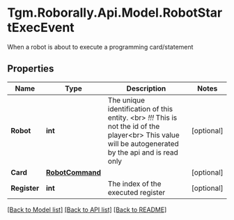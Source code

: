 # Tgm.Roborally.Api.Model.RobotStartExecEvent
When a robot is about to execute a programming card/statement

## Properties

Name | Type | Description | Notes
------------ | ------------- | ------------- | -------------
**Robot** | **int** | The unique identification of this entity. &lt;br&gt; *!!!* This is not the id of the player&lt;br&gt; This value will be autogenerated by the api and is read only | [optional] 
**Card** | [**RobotCommand**](RobotCommand.md) |  | [optional] 
**Register** | **int** | The index of the executed register | [optional] 

[[Back to Model list]](../README.md#documentation-for-models) [[Back to API list]](../README.md#documentation-for-api-endpoints) [[Back to README]](../README.md)


